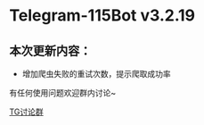 # Telegram-115Bot v3.2.19
## 本次更新内容：
- 增加爬虫失败的重试次数，提示爬取成功率

有任何使用问题欢迎群内讨论~

[TG讨论群](https://t.me/+FTPNla_7SCc3ZWVl)

